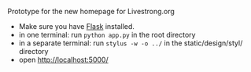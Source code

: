 Prototype for the new homepage for Livestrong.org

- Make sure you have [Flask](http://flask.pocoo.org/) installed.
- in one terminal: run `python app.py` in the root directory
- in a separate terminal: run `stylus -w -o ../` in the static/design/styl/ directory
- open [http://localhost:5000/](localhost:5000/)

